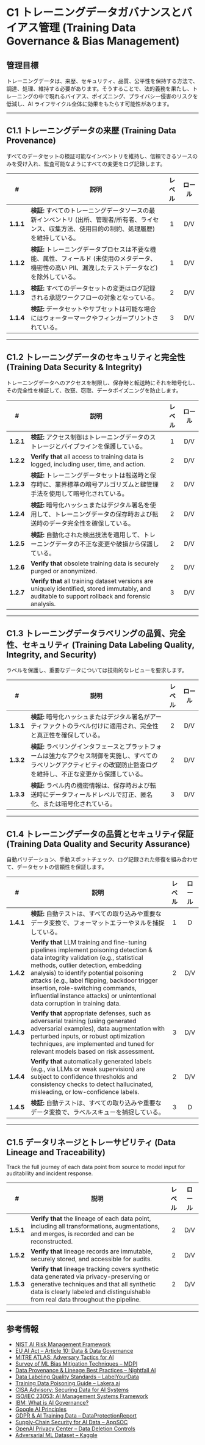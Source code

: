 # C1 トレーニングデータガバナンスとバイアス管理 (Training Data Governance & Bias Management)

## 管理目標

トレーニングデータは、来歴、セキュリティ、品質、公平性を保持する方法で、調達、処理、維持する必要があります。そうすることで、法的義務を果たし、トレーニングの中で現れるバイアス、ポイズニング、プライバシー侵害のリスクを低減し、AI ライフサイクル全体に効果をもたらす可能性があります。

---

## C1.1 トレーニングデータの来歴 (Training Data Provenance)

すべてのデータセットの検証可能なインベントリを維持し、信頼できるソースのみを受け入れ、監査可能なようにすべての変更をログ記録します。

| # | 説明 | レベル | ロール |
|:--------:|---------------------------------------------------------------------------------------------------------------------|:---:|:---:|
| **1.1.1** | **検証:** すべてのトレーニングデータソースの最新インベントリ (出所、管理者/所有者、ライセンス、収集方法、使用目的の制約、処理履歴) を維持している。 | 1 | D/V |
| **1.1.2** | **検証:** トレーニングデータプロセスは不要な機能、属性、フィールド (未使用のメタデータ、機密性の高い PII、漏洩したテストデータなど) を除外している。 | 1 | D/V |
| **1.1.3** | **検証:** すべてのデータセットの変更はログ記録される承認ワークフローの対象となっている。 | 2 | D/V |
| **1.1.4** | **検証:** データセットやサブセットは可能な場合にはウォーターマークやフィンガープリントされている。 | 3 | D/V |

---

## C1.2 トレーニングデータのセキュリティと完全性 (Training Data Security & Integrity)

トレーニングデータへのアクセスを制限し、保存時と転送時にそれを暗号化し、その完全性を検証して、改竄、窃取、データポイズニングを防止します。

| # | 説明 | レベル | ロール |
|:--------:|---------------------------------------------------------------------------------------------------------------------|:---:|:---:|
| **1.2.1** | **検証:** アクセス制御はトレーニングデータのストレージとパイプラインを保護している。 | 1 | D/V |
| **1.2.2** | **Verify that** all access to training data is logged, including user, time, and action. | 2 | D/V |
| **1.2.3** | **検証:** トレーニングデータセットは転送時と保存時に、業界標準の暗号アルゴリズムと鍵管理手法を使用して暗号化されている。 | 2 | D/V |
| **1.2.4** | **検証:** 暗号化ハッシュまたはデジタル署名を使用して、トレーニングデータの保存時および転送時のデータ完全性を確保している。 | 2 | D/V |
| **1.2.5** | **検証:** 自動化された検出技法を適用して、トレーニングデータの不正な変更や破損から保護している。 | 2 | D/V |
| **1.2.6** | **Verify that** obsolete training data is securely purged or anonymized. | 2 | D/V |
| **1.2.7** | **Verify that** all training dataset versions are uniquely identified, stored immutably, and auditable to support rollback and forensic analysis. | 3 | D/V |

---

## C1.3 トレーニングデータラベリングの品質、完全性、セキュリティ (Training Data Labeling Quality, Integrity, and Security)

ラベルを保護し、重要なデータについては技術的なレビューを要求します。

| # | 説明 | レベル | ロール |
|:--------:|---------------------------------------------------------------------------------------------------------------------|:---:|:---:|
| **1.3.1** | **検証:** 暗号化ハッシュまたはデジタル署名がアーティファクトのラベル付けに適用され、完全性と真正性を確保している。 | 2 | D/V |
| **1.3.2** | **検証:** ラベリングインタフェースとプラットフォームは強力なアクセス制御を実施し、すべてのラベリングアクティビティの改竄防止監査ログを維持し、不正な変更から保護している。 | 2 | D/V |
| **1.3.3** | **検証:** ラベル内の機密情報は、保存時および転送時にデータフィールドレベルで訂正、匿名化、または暗号化されている。 | 3 | D/V |

---

## C1.4 トレーニングデータの品質とセキュリティ保証 (Training Data Quality and Security Assurance)

自動バリデーション、手動スポットチェック、ログ記録された修復を組み合わせて、データセットの信頼性を保証します。

| # | 説明 | レベル | ロール |
|:--------:|---------------------------------------------------------------------------------------------------------------------|:---:|:---:|
| **1.4.1** | **検証:** 自動テストは、すべての取り込みや重要なデータ変換で、フォーマットエラーやヌルを捕捉している。 | 1 | D |
| **1.4.2** | **Verify that** LLM training and fine-tuning pipelines implement poisoning detection & data integrity validation (e.g., statistical methods, outlier detection, embedding analysis) to identify potential poisoning attacks (e.g., label flipping, backdoor trigger insertion, role-switching commands, influential instance attacks) or unintentional data corruption in training data. | 2 | D/V |
| **1.4.3** | **Verify that** appropriate defenses, such as adversarial training (using generated adversarial examples), data augmentation with perturbed inputs, or robust optimization techniques, are implemented and tuned for relevant models based on risk assessment. | 3 | D/V |
| **1.4.4** | **Verify that** automatically generated labels (e.g., via LLMs or weak supervision) are subject to confidence thresholds and consistency checks to detect hallucinated, misleading, or low-confidence labels. | 2 | D/V |
| **1.4.5** | **検証:** 自動テストは、すべての取り込みや重要なデータ変換で、ラベルスキューを捕捉している。 | 3 | D |

---

## C1.5 データリネージとトレーサビリティ (Data Lineage and Traceability)

Track the full journey of each data point from source to model input for auditability and incident response.

| # | 説明 | レベル | ロール |
|:--------:|---------------------------------------------------------------------------------------------------------------------|:---:|:---:|
| **1.5.1** | **Verify that** the lineage of each data point, including all transformations, augmentations, and merges, is recorded and can be reconstructed. | 2 | D/V |
| **1.5.2** | **Verify that** lineage records are immutable, securely stored, and accessible for audits. | 2 | D/V |
| **1.5.3** | **Verify that** lineage tracking covers synthetic data generated via privacy-preserving or generative techniques and that all synthetic data is clearly labeled and distinguishable from real data throughout the pipeline. | 2 | D/V |

---

## 参考情報

* [NIST AI Risk Management Framework](https://www.nist.gov/itl/ai-risk-management-framework)
* [EU AI Act – Article 10: Data & Data Governance](https://artificialintelligenceact.eu/article/10/)
* [MITRE ATLAS: Adversary Tactics for AI](https://atlas.mitre.org/)
* [Survey of ML Bias Mitigation Techniques – MDPI](https://www.mdpi.com/2673-6470/4/1/1)
* [Data Provenance & Lineage Best Practices – Nightfall AI](https://www.nightfall.ai/ai-security-101/data-provenance-and-lineage)
* [Data Labeling Quality Standards – LabelYourData](https://labelyourdata.com/articles/data-labeling-quality-and-how-to-measure-it)
* [Training Data Poisoning Guide – Lakera.ai](https://www.lakera.ai/blog/training-data-poisoning)
* [CISA Advisory: Securing Data for AI Systems](https://www.cisa.gov/news-events/cybersecurity-advisories/aa25-142a)
* [ISO/IEC 23053: AI Management Systems Framework](https://www.iso.org/sectors/it-technologies/ai)
* [IBM: What is AI Governance?](https://www.ibm.com/think/topics/ai-governance)
* [Google AI Principles](https://ai.google/principles/)
* [GDPR & AI Training Data – DataProtectionReport](https://www.dataprotectionreport.com/2024/08/recent-regulatory-developments-in-training-artificial-intelligence-ai-models-under-the-gdpr/)
* [Supply-Chain Security for AI Data – AppSOC](https://www.appsoc.com/blog/ai-is-the-new-frontier-of-supply-chain-security)
* [OpenAI Privacy Center – Data Deletion Controls](https://privacy.openai.com/policies?modal=take-control)
* [Adversarial ML Dataset – Kaggle](https://www.kaggle.com/datasets/cnrieiit/adversarial-machine-learning-dataset)
